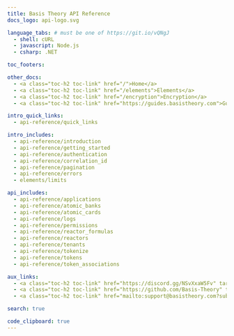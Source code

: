 ```yaml
---
title: Basis Theory API Reference
docs_logo: api-logo.svg

language_tabs: # must be one of https://git.io/vQNgJ
  - shell: cURL
  - javascript: Node.js
  - csharp: .NET

toc_footers:

other_docs:
  - <a class="toc-h2 toc-link" href="/">Home</a>
  - <a class="toc-h2 toc-link" href="/elements">Elements</a>
  - <a class="toc-h2 toc-link" href="/encryption">Encryption</a>
  - <a class="toc-h2 toc-link" href="https://guides.basistheory.com">Guides</a>

intro_quick_links:
  - api-reference/quick_links

intro_includes:
  - api-reference/introduction
  - api-reference/getting_started
  - api-reference/authentication
  - api-reference/correlation_id
  - api-reference/pagination
  - api-reference/errors
  - elements/limits

api_includes:
  - api-reference/applications  
  - api-reference/atomic_banks
  - api-reference/atomic_cards
  - api-reference/logs  
  - api-reference/permissions
  - api-reference/reactor_formulas
  - api-reference/reactors
  - api-reference/tenants
  - api-reference/tokenize
  - api-reference/tokens
  - api-reference/token_associations

aux_links:
  - <a class="toc-h2 toc-link" href="https://discord.gg/NSvXxaW5Fv" target="_blank">Join Discord</a>
  - <a class="toc-h2 toc-link" href="https://github.com/Basis-Theory" target="_blank">GitHub</a>
  - <a class="toc-h2 toc-link" href="mailto:support@basistheory.com?subject=Help!">Email Support</a>

search: true

code_clipboard: true
---
```

